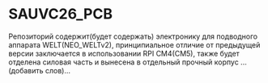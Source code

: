 # SAUVC26_PCB
Репозиторий содержит(будет содержать) электронику для подводного аппарата WELT(NEO_WELTv2), принципиальное отличие от предыдущей версии заключается в использовании RPI CM4(CM5), 
также будет отделена силовая часть и вынесена в отдельный прочный корпус
...(добавить слов)...
